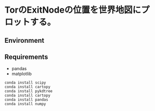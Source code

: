# TorのExitNodeの位置を世界地図にプロットする。

## Environment

## Requirements
- pandas
- matplotlib

```shell
conda install scipy
conda install cartopy
conda install pykdtree
conda install cartopy
conda install pandas
conda install numpy
```


